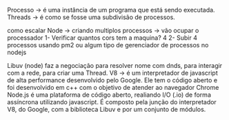 Processo -> é uma instância de um programa que está sendo executada.
Threads -> é como se fosse uma subdivisão de processos.

como escalar Node -> criando multiplos processos -> vão ocupar o processador
  1- Verificar quantos cors tem a maquina? 4
  2- Subir 4 processos usando pm2 ou algum tipo de gerenciador de processos no nodejs

Libuv (node) faz a negociação para resolver nome com dnds, para interagir com a rede, para criar uma Thread.
V8 -> é um interpretador de javascript de alta performance desenvolvido pelo Google. Ele tem o código aberto e foi desenvolvido em c++ com o objetivo de atender ao navegador Chrome
Node.js é uma plataforma de código aberto, realiando I/O (.io) de forma assíncrona utilizando javascript. É composto pela junção do interpretador V8, do Google, com a biblioteca Libuv e por um conjunto de módulos.